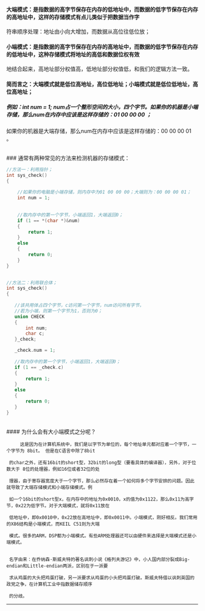 

  
#### 大端模式：是指数据的高字节保存在内存的低地址中，而数据的低字节保存在内存的高地址中，这样的存储模式有点儿类似于把数据当作字
符串顺序处理：地址由小向大增加，而数据从高位往低位放；
    
#### 小端模式：是指数据的高字节保存在内存的高地址中，而数据的低字节保存在内存的低地址中，这种存储模式将地址的高低和数据位权有效
地结合起来，高地址部分权值高，低地址部分权值低，和我们的逻辑方法一致。
   
#### 简而言之：大端模式就是低位高地址，高位低地址；小端模式就是低位低地址，高位高地址；
    
##### 例如：int num = 1; num占一个整形空间的大小，四个字节。如果你的机器是小端存储，那么num在内存中应该是这样存储的：01 00 00 00 ；
如果你的机器是大端存储，那么num在内存中应该是这样存储的：00 00 00 01 。 


<br>
### 通常有两种常见的方法来检测机器的存储模式：


```cpp
//方法一：利用指针；
int sys_check()
{
    
    //如果你的电脑是小端存储，则内存中为01 00 00 00；大端则为：00 00 00 01；
    int num = 1;            
 
   
    //取内存中的第一个字节，小端返回1，大端返回0；
    if (1 == *(char *)&num)
    {
        return 1;   
    }
    else
    {
        return 0;
    }
}
 
 ```
 
 
 ```cpp
//方法二：利用联合体；
int sys_check()
{
    
    //该共用体占四个字节，c访问第一个字节，num访问所有字节，
    //若为小端，则第一个字节为1，否则为0；
    union CHECK
    {
        int num;
        char c;
    }_check;
 
    _check.num = 1;
         
    //取内存中的第一个字节，小端返回1，大端返回0；
    if (1 == _check.c)
    {
        return 1;
    }
    else
    {
        return 0;
    }
}


```

<br>
#### 为什么会有大小端模式之分呢？

         这是因为在计算机系统中，我们是以字节为单位的，每个地址单元都对应着一个字节，一个字节为 8bit。 但是在C语言中除了8bit
     
     的char之外，还有16bit的short型，32bit的long型（要看具体的编译器），另外，对于位数大于 8位的处理器，例如16位或者32位的处
     
     理器，由于寄存器宽度大于一个字节，那么必然存在着一个如何将多个字节安排的问题。因此就导致了大端存储模式和小端存储模式。例
     
     如一个16bit的short型x，在内存中的地址为0x0010，x的值为0x1122，那么0x11为高字节，0x22为低字节。对于大端模式，就将0x11放在
     
     低地址中，即0x0010中，0x22放在高地址中，即0x0011中。小端模式，刚好相反。我们常用的X86结构是小端模式，而KEIL C51则为大端
    
     模式。很多的ARM，DSP都为小端模式。有些ARM处理器还可以由硬件来选择是大端模式还是小端模式。
     
     
     名字由来：在乔纳森·斯威夫特的著名讽刺小说《格列夫游记》中，小人国内部分裂成Big-endian和Little-endian两派，区别在于一派要
     
     求从鸡蛋的大头把鸡蛋打破，另一派要求从鸡蛋的小头把鸡蛋打破。斯威夫特借以讽刺英国的政党之争，在计算机工业中指数据储存顺序
     
     的分歧。


----------------------------------------------------------------------------------------------------------------------------------


